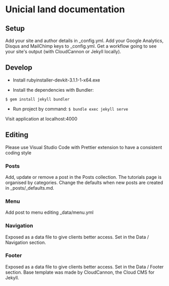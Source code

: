 # Unicial land documentation

## Setup

Add your site and author details in _config.yml.
Add your Google Analytics, Disqus and MailChimp keys to _config.yml.
Get a workflow going to see your site's output (with CloudCannon or Jekyll locally).

## Develop

- Install rubyinstaller-devkit-3.1.1-1-x64.exe

- Install the dependencies with Bundler:

`$ gem install jekyll bundler`

- Run project by command:
`$ bundle exec jekyll serve`

Visit application at localhost:4000

## Editing

Please use Visual Studio Code with Prettier extension to have a consistent coding style

### Posts
Add, update or remove a post in the Posts collection.
The tutorials page is organised by categories.
Change the defaults when new posts are created in _posts/_defaults.md.

### Menu
Add post to menu editing _data/menu.yml

### Navigation
Exposed as a data file to give clients better access.
Set in the Data / Navigation section.

### Footer
Exposed as a data file to give clients better access.
Set in the Data / Footer section.
Base template was made by CloudCannon, the Cloud CMS for Jekyll.
